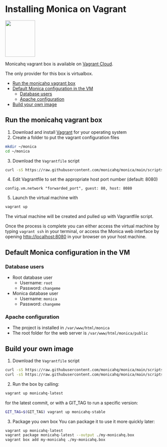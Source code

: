 # Installing Monica on Vagrant <!-- omit in toc -->

<img width="96" height="117" src="https://upload.wikimedia.org/wikipedia/commons/thumb/8/87/Vagrant.png/197px-Vagrant.png" />

Monicahq vagrant box is available on [Vagrant Cloud](https://app.vagrantup.com/monicahq/boxes/monicahq).

The only provider for this box is virtualbox.

- [Run the monicahq vagrant box](#run-the-monicahq-vagrant-box)
- [Default Monica configuration in the VM](#default-monica-configuration-in-the-vm)
  - [Database users](#database-users)
  - [Apache configuration](#apache-configuration)
- [Build your own image](#build-your-own-image)

## Run the monicahq vagrant box

1. Download and install [Vagrant](https://www.vagrantup.com/) for your operating system
2. Create a folder to put the vagrant configuration files
```sh
mkdir ~/monica
cd ~/monica
```
3. Download the `Vagrantfile` script
```sh
curl -sS https://raw.githubusercontent.com/monicahq/monica/main/scripts/vagrant/Vagrantfile -o Vagrantfile
```
4. Edit Vagrantfile to set the appropriate host port number (default: 8080)
```
config.vm.network "forwarded_port", guest: 80, host: 8080
```
5. Launch the virtual machine with
```sh
vagrant up
```

The virtual machine will be created and pulled up with Vagrantfile script.

Once the process is complete you can either access the virtual machine by typing `vagrant ssh` in your terminal, or access the Monica web interface by opening [http://localhost:8080](http://localhost:8080) in your browser on your host machine.

## Default Monica configuration in the VM

### Database users

* Root database user
   - Username: `root`
   - Password: `changeme`
* Monica database user
   - Username: `monica`
   - Password: `changeme`

### Apache configuration

* The project is installed in `/var/www/html/monica`
* The root folder for the web server is `/var/www/html/monica/public`

## Build your own image

1. Download the `Vagrantfile` script
```sh
curl -sS https://raw.githubusercontent.com/monicahq/monica/main/scripts/vagrant/build/Vagrantfile -o Vagrantfile
curl -sS https://raw.githubusercontent.com/monicahq/monica/main/scripts/vagrant/build/install-monica.sh -o install-monica.sh
```
2. Run the box by calling:
```sh
vagrant up monicahq-latest
```
for the latest commit, or with a GIT_TAG to run a specific version:
```sh
GIT_TAG=$(GIT_TAG) vagrant up monicahq-stable
```
3. Package you own box
You can package it to use it more quickly later:
```sh
vagrant up monicahq-latest
vagrant package monicahq-latest --output ./my-monicahq.box
vagrant box add my-monicahq ./my-monicahq.box
```
